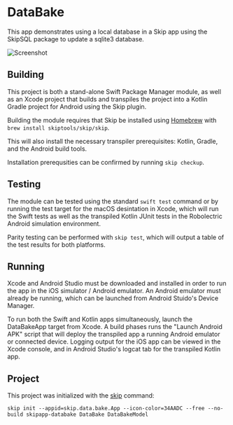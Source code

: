 # DataBake

This app demonstrates using a local database in a Skip app
using the SkipSQL package to update a sqlite3 database.

![Screenshot](https://assets.skip.tools/skipapp-databake-dev-screenshot.png)


## Building

This project is both a stand-alone Swift Package Manager module,
as well as an Xcode project that builds and transpiles the project
into a Kotlin Gradle project for Android using the Skip plugin.

Building the module requires that Skip be installed using
[Homebrew](https://brew.sh) with `brew install skiptools/skip/skip`.

This will also install the necessary transpiler prerequisites:
Kotlin, Gradle, and the Android build tools.

Installation prerequsities can be confirmed by running `skip checkup`.

## Testing

The module can be tested using the standard `swift test` command
or by running the test target for the macOS desintation in Xcode,
which will run the Swift tests as well as the transpiled
Kotlin JUnit tests in the Robolectric Android simulation environment.

Parity testing can be performed with `skip test`,
which will output a table of the test results for both platforms.

## Running

Xcode and Android Studio must be downloaded and installed in order to
run the app in the iOS simulator / Android emulator.
An Android emulator must already be running, which can be launched from 
Android Stuido's Device Manager.

To run both the Swift and Kotlin apps simultaneously, 
launch the DataBakeApp target from Xcode.
A build phases runs the "Launch Android APK" script that
will deploy the transpiled app a running Android emulator or connected device.
Logging output for the iOS app can be viewed in the Xcode console, and in
Android Studio's logcat tab for the transpiled Kotlin app.

## Project

This project was initialized with the [skip](https://skip.tools) command:

```
skip init --appid=skip.data.bake.App --icon-color=34AADC --free --no-build skipapp-databake DataBake DataBakeModel
```
 



